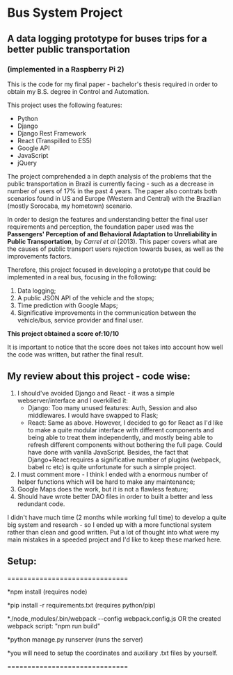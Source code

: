 # Bus System Project
## A data logging prototype for buses trips for a better public transportation
###                               (implemented in a Raspberry Pi 2)

This is the code for my final paper - bachelor's thesis required in order to obtain my B.S. degree in Control and Automation.

This project uses the following features:
- Python
- Django
- Django Rest Framework
- React (Transpilled to ES5)
- Google API
- JavaScript
- jQuery


The project comprehended a in depth analysis of the problems that the public transportation in Brazil is currently facing - such as a decrease in number of users of 17% in the past 4 years. The paper also contrats both scenarios found in US and Europe (Western and Central) with the Brazilian (mostly Sorocaba, my hometown) scenario.

In order to design the features and understanding better the final user requirements and perception, the foundation paper used was the **Passengers' Perception of and Behavioral Adaptation to Unreliability in Public Transportation**, by *Carrel et al* (2013). This paper covers what are the causes of public transport users rejection towards buses, as well as the improvements factors.

Therefore, this project focused in developing a prototype that could be implemented in a real bus, focusing in the following:
1. Data logging;
2. A public JSON API of the vehicle and the stops;
3. Time prediction with Google Maps;
4. Significative improvements in the communication between the vehicle/bus, service provider and final user.

**This project obtained a score of:10/10**

It is important to notice that the score does not takes into account how well the code was written, but rather the final result.

## My review about this project - code wise:
1. I should've avoided Django and React - it was a simple webserver/interface and I overkilled it:
   - Django: Too many unused features: Auth, Session and also middlewares. I would have swapped to Flask;
   - React: Same as above. However, I decided to go for React as I'd like to make a quite modular interface with different components and being able to treat them independently, and mostly being able to refresh different components without bothering the full page. Could have done with vanilla JavaScript. Besides, the fact that Django+React requires a significative number of plugins (webpack, babel rc etc) is quite unfortunate for such a simple project.
2. I must comment more - I think I ended with a enormous number of helper functions which will be hard to make any maintenance;
3. Google Maps does the work, but it is not a flawless feature;
4. Should have wrote better DAO files in order to built a better and less redundant code.

I didn't have much time (2 months while working full time) to develop a quite big system and research - so I ended up with a more functional system rather than clean and good written. Put a lot of thought into what were my main mistakes in a speeded project and I'd like to keep these marked here. 
   
## Setup:
==============================

*npm install (requires node)

*pip install -r requirements.txt (requires python/pip)

*./node_modules/.bin/webpack --config webpack.config.js OR the created webpack script: "npm run build"

*python manage.py runserver (runs the server)

*you will need to setup the coordinates and auxiliary .txt files by yourself.

==============================

